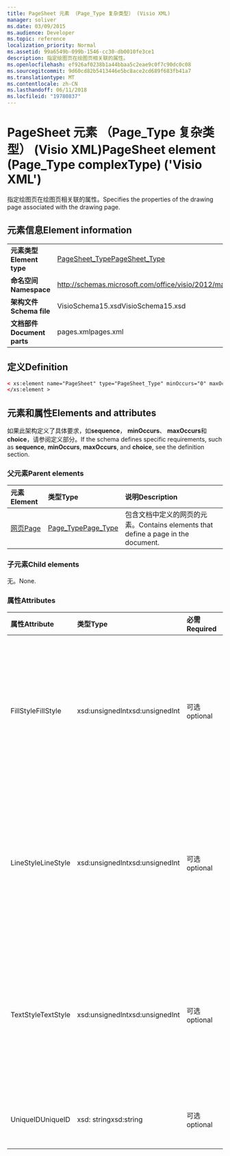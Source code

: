 ```yaml
---
title: PageSheet 元素 （Page_Type 复杂类型） (Visio XML)
manager: soliver
ms.date: 03/09/2015
ms.audience: Developer
ms.topic: reference
localization_priority: Normal
ms.assetid: 99a6549b-099b-1546-cc30-db0010fe3ce1
description: 指定绘图页在绘图页相关联的属性。
ms.openlocfilehash: ef926af0238b1a44bbaa5c2eae9c0f7c90dc0c08
ms.sourcegitcommit: 9d60cd82b5413446e5bc8ace2cd689f683fb41a7
ms.translationtype: MT
ms.contentlocale: zh-CN
ms.lasthandoff: 06/11/2018
ms.locfileid: "19780837"
---
```

# <a name="pagesheet-element-pagetype-complextype-visio-xml"></a><span data-ttu-id="14448-103">PageSheet 元素 （Page_Type 复杂类型） (Visio XML)</span><span class="sxs-lookup"><span data-stu-id="14448-103">PageSheet element (Page_Type complexType) ('Visio XML')</span></span>

<span data-ttu-id="14448-104">指定绘图页在绘图页相关联的属性。</span><span class="sxs-lookup"><span data-stu-id="14448-104">Specifies the properties of the drawing page associated with the drawing page.</span></span>
  
## <a name="element-information"></a><span data-ttu-id="14448-105">元素信息</span><span class="sxs-lookup"><span data-stu-id="14448-105">Element information</span></span>

|||
|:-----|:-----|
|<span data-ttu-id="14448-106">**元素类型**</span><span class="sxs-lookup"><span data-stu-id="14448-106">**Element type**</span></span> <br/> |[<span data-ttu-id="14448-107">PageSheet_Type</span><span class="sxs-lookup"><span data-stu-id="14448-107">PageSheet_Type</span></span>](pagesheet_type-complextypevisio-xml.md) <br/> |
|<span data-ttu-id="14448-108">**命名空间**</span><span class="sxs-lookup"><span data-stu-id="14448-108">**Namespace**</span></span> <br/> |http://schemas.microsoft.com/office/visio/2012/main  <br/> |
|<span data-ttu-id="14448-109">**架构文件**</span><span class="sxs-lookup"><span data-stu-id="14448-109">**Schema file**</span></span> <br/> |<span data-ttu-id="14448-110">VisioSchema15.xsd</span><span class="sxs-lookup"><span data-stu-id="14448-110">VisioSchema15.xsd</span></span>  <br/> |
|<span data-ttu-id="14448-111">**文档部件**</span><span class="sxs-lookup"><span data-stu-id="14448-111">**Document parts**</span></span> <br/> |<span data-ttu-id="14448-112">pages.xml</span><span class="sxs-lookup"><span data-stu-id="14448-112">pages.xml</span></span>  <br/> |
   
## <a name="definition"></a><span data-ttu-id="14448-113">定义</span><span class="sxs-lookup"><span data-stu-id="14448-113">Definition</span></span>

```XML
< xs:element name="PageSheet" type="PageSheet_Type" minOccurs="0" maxOccurs="1" >
</xs:element > 
```

## <a name="elements-and-attributes"></a><span data-ttu-id="14448-114">元素和属性</span><span class="sxs-lookup"><span data-stu-id="14448-114">Elements and attributes</span></span>

<span data-ttu-id="14448-115">如果此架构定义了具体要求，如**sequence**， **minOccurs**、 **maxOccurs**和**choice**，请参阅定义部分。</span><span class="sxs-lookup"><span data-stu-id="14448-115">If the schema defines specific requirements, such as **sequence**, **minOccurs**, **maxOccurs**, and **choice**, see the definition section.</span></span> 
  
### <a name="parent-elements"></a><span data-ttu-id="14448-116">父元素</span><span class="sxs-lookup"><span data-stu-id="14448-116">Parent elements</span></span>

|<span data-ttu-id="14448-117">**元素**</span><span class="sxs-lookup"><span data-stu-id="14448-117">**Element**</span></span>|<span data-ttu-id="14448-118">**类型**</span><span class="sxs-lookup"><span data-stu-id="14448-118">**Type**</span></span>|<span data-ttu-id="14448-119">**说明**</span><span class="sxs-lookup"><span data-stu-id="14448-119">**Description**</span></span>|
|:-----|:-----|:-----|
|[<span data-ttu-id="14448-120">网页</span><span class="sxs-lookup"><span data-stu-id="14448-120">Page</span></span>](page-element-pages_type-complextypevisio-xml.md) <br/> |[<span data-ttu-id="14448-121">Page_Type</span><span class="sxs-lookup"><span data-stu-id="14448-121">Page_Type</span></span>](page_type-complextypevisio-xml.md) <br/> |<span data-ttu-id="14448-122">包含文档中定义的网页的元素。</span><span class="sxs-lookup"><span data-stu-id="14448-122">Contains elements that define a page in the document.</span></span>  <br/> |
   
### <a name="child-elements"></a><span data-ttu-id="14448-123">子元素</span><span class="sxs-lookup"><span data-stu-id="14448-123">Child elements</span></span>

<span data-ttu-id="14448-124">无。</span><span class="sxs-lookup"><span data-stu-id="14448-124">None.</span></span>
  
### <a name="attributes"></a><span data-ttu-id="14448-125">属性</span><span class="sxs-lookup"><span data-stu-id="14448-125">Attributes</span></span>

|<span data-ttu-id="14448-126">**属性**</span><span class="sxs-lookup"><span data-stu-id="14448-126">**Attribute**</span></span>|<span data-ttu-id="14448-127">**类型**</span><span class="sxs-lookup"><span data-stu-id="14448-127">**Type**</span></span>|<span data-ttu-id="14448-128">**必需**</span><span class="sxs-lookup"><span data-stu-id="14448-128">**Required**</span></span>|<span data-ttu-id="14448-129">**说明**</span><span class="sxs-lookup"><span data-stu-id="14448-129">**Description**</span></span>|<span data-ttu-id="14448-130">**可能的值**</span><span class="sxs-lookup"><span data-stu-id="14448-130">**Possible values**</span></span>|
|:-----|:-----|:-----|:-----|:-----|
|<span data-ttu-id="14448-131">FillStyle</span><span class="sxs-lookup"><span data-stu-id="14448-131">FillStyle</span></span>  <br/> |<span data-ttu-id="14448-132">xsd:unsignedInt</span><span class="sxs-lookup"><span data-stu-id="14448-132">xsd:unsignedInt</span></span>  <br/> |<span data-ttu-id="14448-133">可选</span><span class="sxs-lookup"><span data-stu-id="14448-133">optional</span></span>  <br/> |<span data-ttu-id="14448-134">指定从中继承填充格式的样式表的 ID。</span><span class="sxs-lookup"><span data-stu-id="14448-134">Specifies the ID of the style sheet from which to inherit fill formatting.</span></span> <span data-ttu-id="14448-135">它必须与绘图中**StyleSheet_Type**相关联的**ID**属性的值。</span><span class="sxs-lookup"><span data-stu-id="14448-135">It MUST be the value of the **ID** attribute associated with a **StyleSheet_Type** in the drawing.</span></span>  <br/> |<span data-ttu-id="14448-136">Xsd:unsignedInt 类型的值。</span><span class="sxs-lookup"><span data-stu-id="14448-136">Values of the xsd:unsignedInt type.</span></span>  <br/> |
|<span data-ttu-id="14448-137">LineStyle</span><span class="sxs-lookup"><span data-stu-id="14448-137">LineStyle</span></span>  <br/> |<span data-ttu-id="14448-138">xsd:unsignedInt</span><span class="sxs-lookup"><span data-stu-id="14448-138">xsd:unsignedInt</span></span>  <br/> |<span data-ttu-id="14448-139">可选</span><span class="sxs-lookup"><span data-stu-id="14448-139">optional</span></span>  <br/> |<span data-ttu-id="14448-140">指定从中继承线条格式样式表的 ID。</span><span class="sxs-lookup"><span data-stu-id="14448-140">Specifies the ID of the style sheet from which to inherit line formatting.</span></span> <span data-ttu-id="14448-141">它必须与绘图中**StyleSheet_Type**相关联的**ID**属性的值。</span><span class="sxs-lookup"><span data-stu-id="14448-141">It MUST be the value of the **ID** attribute associated with a **StyleSheet_Type** in the drawing.</span></span>  <br/> |<span data-ttu-id="14448-142">Xsd:unsignedInt 类型的值。</span><span class="sxs-lookup"><span data-stu-id="14448-142">Values of the xsd:unsignedInt type.</span></span>  <br/> |
|<span data-ttu-id="14448-143">TextStyle</span><span class="sxs-lookup"><span data-stu-id="14448-143">TextStyle</span></span>  <br/> |<span data-ttu-id="14448-144">xsd:unsignedInt</span><span class="sxs-lookup"><span data-stu-id="14448-144">xsd:unsignedInt</span></span>  <br/> |<span data-ttu-id="14448-145">可选</span><span class="sxs-lookup"><span data-stu-id="14448-145">optional</span></span>  <br/> |<span data-ttu-id="14448-146">指定从中继承文本格式的样式表的 ID。</span><span class="sxs-lookup"><span data-stu-id="14448-146">Specifies the ID of the style sheet from which to inherit text formatting.</span></span> <span data-ttu-id="14448-147">它必须与绘图中**StyleSheet_Type**相关联的**ID**属性的值。</span><span class="sxs-lookup"><span data-stu-id="14448-147">It MUST be the value of the **ID** attribute associated with a **StyleSheet_Type** in the drawing.</span></span>  <br/> |<span data-ttu-id="14448-148">Xsd:unsignedInt 类型的值。</span><span class="sxs-lookup"><span data-stu-id="14448-148">Values of the xsd:unsignedInt type.</span></span>  <br/> |
|<span data-ttu-id="14448-149">UniqueID</span><span class="sxs-lookup"><span data-stu-id="14448-149">UniqueID</span></span>  <br/> |<span data-ttu-id="14448-150">xsd: string</span><span class="sxs-lookup"><span data-stu-id="14448-150">xsd:string</span></span>  <br/> |<span data-ttu-id="14448-151">可选</span><span class="sxs-lookup"><span data-stu-id="14448-151">optional</span></span>  <br/> |<span data-ttu-id="14448-152">其父元素中的元素的唯一 ID。</span><span class="sxs-lookup"><span data-stu-id="14448-152">The unique ID of the element within its parent element.</span></span>  <br/> |<span data-ttu-id="14448-153">Xsd: string 类型的值。</span><span class="sxs-lookup"><span data-stu-id="14448-153">Values of the xsd:string type.</span></span>  <br/> |
   

